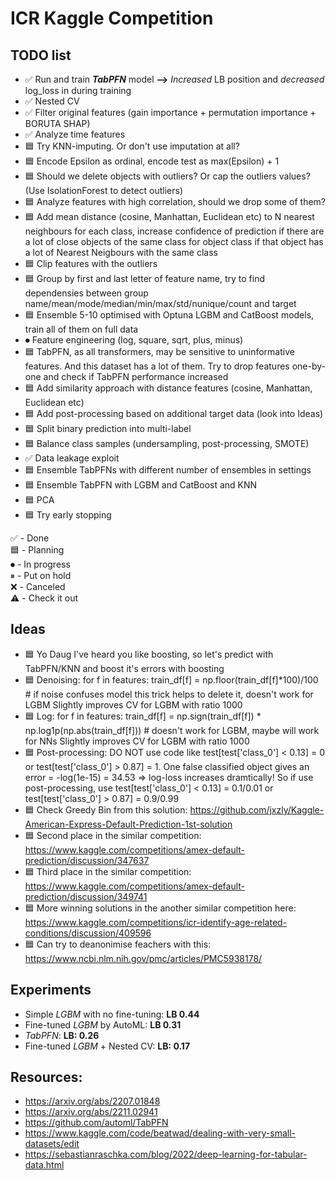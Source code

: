 # ICR Kaggle Competition

## TODO list
* ✅ Run and train ***TabPFN*** model **-->** *Increased* LB position and *decreased* log_loss in during training
* ✅ Nested CV
* ✅ Filter original features (gain importance + permutation importance + BORUTA SHAP)
* ✅ Analyze time features
* 🟦 Try KNN-imputing. Or don't use imputation at all?
* 🟦 Encode Epsilon as ordinal, encode test as max(Epsilon) + 1
* 🟦 Should we delete objects with outliers? Or cap the outliers values? (Use IsolationForest to detect outliers)
* 🟦 Analyze features with high correlation, should we drop some of them?
* 🟦 Add mean distance (cosine, Manhattan, Euclidean etc) to N nearest neighbours for each class, increase confidence of prediction if there are a lot of close objects of the same class
      for object class if that object has a lot of Nearest Neigbours with the same class
* 🟦 Clip features with the outliers
* 🟦 Group by first and last letter of feature name, try to find dependensies between group name/mean/mode/median/min/max/std/nunique/count and target
* 🟦 Ensemble 5-10 optimised with Optuna LGBM and CatBoost models, train all of them on full data
* ⏺ Feature engineering (log, square, sqrt, plus, minus)
* 🟦 TabPFN, as all transformers, may be sensitive to uninformative features. And this dataset has a lot of them. Try to drop features one-by-one and check if TabPFN performance increased
* 🟦 Add similarity approach with distance features (cosine, Manhattan, Euclidean etc)
* 🟦 Add post-processing based on additional target data (look into Ideas)
* 🟦 Split binary prediction into multi-label
* 🟦 Balance class samples (undersampling, post-processing, SMOTE)
* ✅ Data leakage exploit
* 🟦 Ensemble TabPFNs with different number of ensembles in settings
* 🟦 Ensemble TabPFN with LGBM and CatBoost and KNN
* 🟦 PCA
* 🟦 Try early stopping



✅ - Done <br>
🟦 - Planning <br>
⏺ - In progress <br>
⏸ - Put on hold <br>
❌ - Canceled <br>
⚠️ - Check it out <br>

## Ideas
* 🟦 Yo Daug I've heard you like boosting, so let's predict with TabPFN/KNN and boost it's errors with boosting
* 🟦 Denoising:
      for f in features:
         train_df[f] = np.floor(train_df[f]*100)/100 # if noise confuses model this trick helps to delete it, doesn't work for LGBM
      Slightly improves CV for LGBM with ratio 1000
* 🟦 Log:
      for f in features:
         train_df[f] = np.sign(train_df[f]) * np.log1p(np.abs(train_df[f])) # doesn't work for LGBM, maybe will work for NNs
      Slightly improves CV for LGBM with ratio 1000 
* 🟦 Post-processing: DO NOT use code like test[test['class_0'] < 0.13] = 0 or test[test['class_0'] > 0.87] = 1. 
     One false classified object gives an error = -log(1e-15) = 34.53 => log-loss increases dramtically! So if use
     post-processing, use test[test['class_0'] < 0.13] = 0.1/0.01 or test[test['class_0'] > 0.87] = 0.9/0.99
* 🟦 Check Greedy Bin from this solution: https://github.com/jxzly/Kaggle-American-Express-Default-Prediction-1st-solution
* 🟦 Second place in the similar competition: https://www.kaggle.com/competitions/amex-default-prediction/discussion/347637
* 🟦 Third place in the similar competition: https://www.kaggle.com/competitions/amex-default-prediction/discussion/349741
* 🟦 More winning solutions in the another similar competition here: https://www.kaggle.com/competitions/icr-identify-age-related-conditions/discussion/409596
* 🟦 Can try to deanonimise feachers with this: https://www.ncbi.nlm.nih.gov/pmc/articles/PMC5938178/


## Experiments
* Simple *LGBM* with no fine-tuning: **LB 0.44**
* Fine-tuned *LGBM* by AutoML: **LB 0.31**
* *TabPFN*: **LB: 0.26** 
* Fine-tuned *LGBM* + Nested CV: **LB: 0.17** 

## Resources:
* https://arxiv.org/abs/2207.01848
* https://arxiv.org/abs/2211.02941
* https://github.com/automl/TabPFN
* https://www.kaggle.com/code/beatwad/dealing-with-very-small-datasets/edit
* https://sebastianraschka.com/blog/2022/deep-learning-for-tabular-data.html

